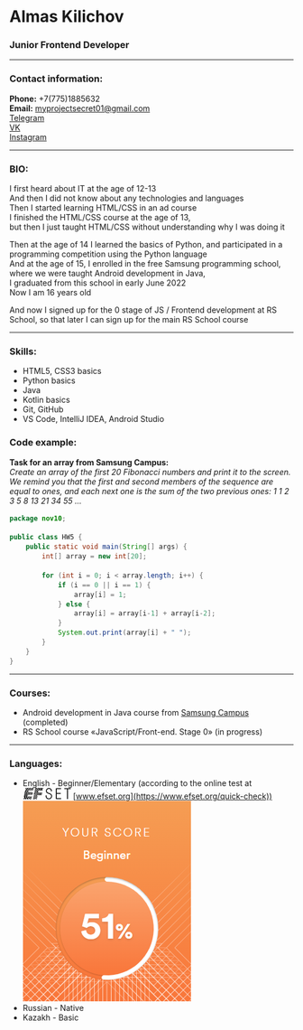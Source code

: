 # Almas Kilichov
### Junior Frontend Developer

---

### Contact information:
**Phone:** +7(775)1885632<br>
**Email:** myprojectsecret01@gmail.com<br>
[Telegram](https://t.me/secret_l_v_n_de)<br>
[VK](https://vk.com/activedirectoryremoteadmnscript)<br>
[Instagram](https://www.instagram.com/secretnastoyachiy/)<br>

---

### BIO:

I first heard about IT at the age of 12-13<br>
And then I did not know about any technologies and languages<br>
Then I started learning HTML/CSS in an ad course<br>
I finished the HTML/CSS course at the age of 13,<br>
but then I just taught HTML/CSS without understanding why I was doing it<br>

Then at the age of 14 I learned the basics of Python, and participated in a programming competition using the Python language<br>
And at the age of 15, I enrolled in the free Samsung programming school,<br>
where we were taught Android development in Java,<br>
I graduated from this school in early June 2022<br>
Now I am 16 years old<br>

And now I signed up for the 0 stage of JS / Frontend development at RS School, so that later I can sign up for the main RS School course<br>

---

### Skills:
- HTML5, CSS3 basics
- Python basics
- Java
- Kotlin basics
- Git, GitHub
- VS Code, IntelliJ IDEA, Android Studio

### Code example:
**Task for an array from Samsung Campus:**<br>
*Create an array of the first 20 Fibonacci numbers and print it to the screen. We remind you that the first and second members of the sequence are equal to ones, and each next one is the sum of the two previous ones: 1 1 2 3 5 8 13 21 34 55 ...*
```java
package nov10;

public class HW5 {
    public static void main(String[] args) {
        int[] array = new int[20];

        for (int i = 0; i < array.length; i++) {
            if (i == 0 || i == 1) {
                array[i] = 1;
            } else {
                array[i] = array[i-1] + array[i-2];
            }
            System.out.print(array[i] + " ");
        }
    }
}
```

---

### Courses:

- Android development in Java course from [Samsung Campus](https://samsung-campus.kz/) (completed)
- RS School course «JavaScript/Front-end. Stage 0» (in progress)

---

### Languages:

- English \- Beginner/Elementary  (according to the online test at ![EFset Logo](/images/efset-logo.png) [www.efset.org](https://www.efset.org/quick-check))<br>
![EFset Score](/images/efset-english-level.png)
- Russian \- Native
- Kazakh \- Basic